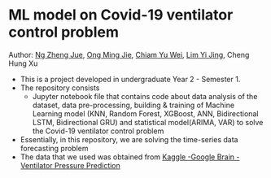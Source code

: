 # ML model on Covid-19 ventilator control problem
Author: [Ng Zheng Jue](https://github.com/xinjue37), [Ong Ming Jie](https://github.com/ethanong98), [Chiam Yu Wei](https://github.com/yuwei0410), [Lim Yi Jing](https://github.com/yijing0612), Cheng Hung Xu

* This is a project developed in undergraduate Year 2 - Semester 1.
* The repository consists
  - Jupyter notebook file that contains code about data analysis of the dataset, data pre-processing, building & training of Machine Learning model (KNN, Random Forest, XGBoost, ANN, Bidirectional LSTM, Bidirectional GRU) and statistical model(ARIMA, VAR) to solve the Covid-19 ventilator control problem
* Essentially, in this repository, we are solving the time-series data forecasting problem
* The data that we used was obtained from [Kaggle -Google Brain - Ventilator Pressure Prediction](https://www.kaggle.com/competitions/ventilator-pressure-prediction/data)
